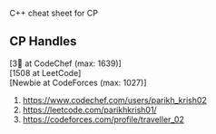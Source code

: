 C++ cheat sheet for CP

## CP Handles

[3🌟 at CodeChef (max: 1639)] <br />
[1508 at LeetCode] <br />
[Newbie at CodeForces (max: 1027)] 

1. https://www.codechef.com/users/parikh_krish02 
2. https://leetcode.com/parikhkrish01/ 
3. https://codeforces.com/profile/traveller_02
